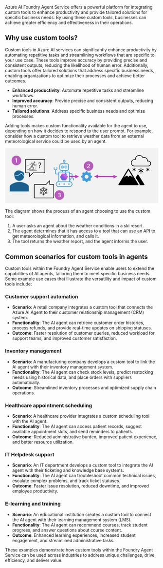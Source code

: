 Azure AI Foundry Agent Service offers a powerful platform for integrating custom tools to enhance productivity and provide tailored solutions for specific business needs. By using these custom tools, businesses can achieve greater efficiency and effectiveness in their operations.

## Why use custom tools?

Custom tools in Azure AI services can significantly enhance productivity by automating repetitive tasks and streamlining workflows that are specific to your use case. These tools improve accuracy by providing precise and consistent outputs, reducing the likelihood of human error. Additionally, custom tools offer tailored solutions that address specific business needs, enabling organizations to optimize their processes and achieve better outcomes.

- **Enhanced productivity**: Automate repetitive tasks and streamline workflows.
- **Improved accuracy**: Provide precise and consistent outputs, reducing human error.
- **Tailored solutions**: Address specific business needs and optimize processes.

Adding tools makes custom functionality available for the agent to use, depending on how it decides to respond to the user prompt. For example, consider how a custom tool to retrieve weather data from an external meteorological service could be used by an agent.

![Diagram showing an agent using a custom tool t call an external meteorological service.](../media/agent-tool-diagram.png)

The diagram shows the process of an agent choosing to use the custom tool:

1. A user asks an agent about the weather conditions in a ski resort.
2. The agent determines that it has access to a tool that can use an API to get meteorological information, and calls it.
3. The tool returns the weather report, and the agent informs the user.

## Common scenarios for custom tools in agents

Custom tools within the Foundry Agent Service enable users to extend the capabilities of AI agents, tailoring them to meet specific business needs. Some example use cases that illustrate the versatility and impact of custom tools include:

### Customer support automation

- **Scenario**: A retail company integrates a custom tool that connects the Azure AI Agent to their customer relationship management (CRM) system.
- **Functionality**: The AI agent can retrieve customer order histories, process refunds, and provide real-time updates on shipping statuses.
- **Outcome**: Faster resolution of customer queries, reduced workload for support teams, and improved customer satisfaction.

### Inventory management

- **Scenario**: A manufacturing company develops a custom tool to link the AI agent with their inventory management system.
- **Functionality**: The AI agent can check stock levels, predict restocking needs using historical data, and place orders with suppliers automatically.
- **Outcome**: Streamlined inventory processes and optimized supply chain operations.

### Healthcare appointment scheduling

- **Scenario**: A healthcare provider integrates a custom scheduling tool with the AI agent.
- **Functionality**: The AI agent can access patient records, suggest available appointment slots, and send reminders to patients.
- **Outcome**: Reduced administrative burden, improved patient experience, and better resource utilization.

### IT Helpdesk support

- **Scenario**: An IT department develops a custom tool to integrate the AI agent with their ticketing and knowledge base systems.
- **Functionality**: The AI agent can troubleshoot common technical issues, escalate complex problems, and track ticket statuses.
- **Outcome**: Faster issue resolution, reduced downtime, and improved employee productivity.

### E-learning and training

- **Scenario**: An educational institution creates a custom tool to connect the AI agent with their learning management system (LMS).
- **Functionality**: The AI agent can recommend courses, track student progress, and answer questions about course content.
- **Outcome**: Enhanced learning experiences, increased student engagement, and streamlined administrative tasks.

These examples demonstrate how custom tools within the Foundry Agent Service can be used across industries to address unique challenges, drive efficiency, and deliver value.